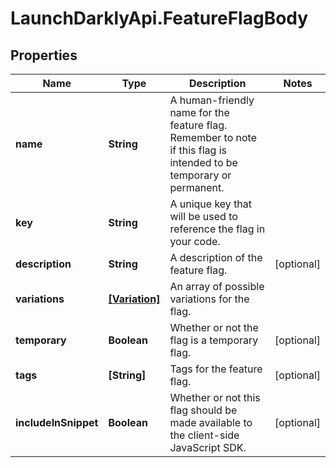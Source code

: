 # LaunchDarklyApi.FeatureFlagBody

## Properties
Name | Type | Description | Notes
------------ | ------------- | ------------- | -------------
**name** | **String** | A human-friendly name for the feature flag. Remember to note if this flag is intended to be temporary or permanent. | 
**key** | **String** | A unique key that will be used to reference the flag in your code. | 
**description** | **String** | A description of the feature flag. | [optional] 
**variations** | [**[Variation]**](Variation.md) | An array of possible variations for the flag. | 
**temporary** | **Boolean** | Whether or not the flag is a temporary flag. | [optional] 
**tags** | **[String]** | Tags for the feature flag. | [optional] 
**includeInSnippet** | **Boolean** | Whether or not this flag should be made available to the client-side JavaScript SDK. | [optional] 


